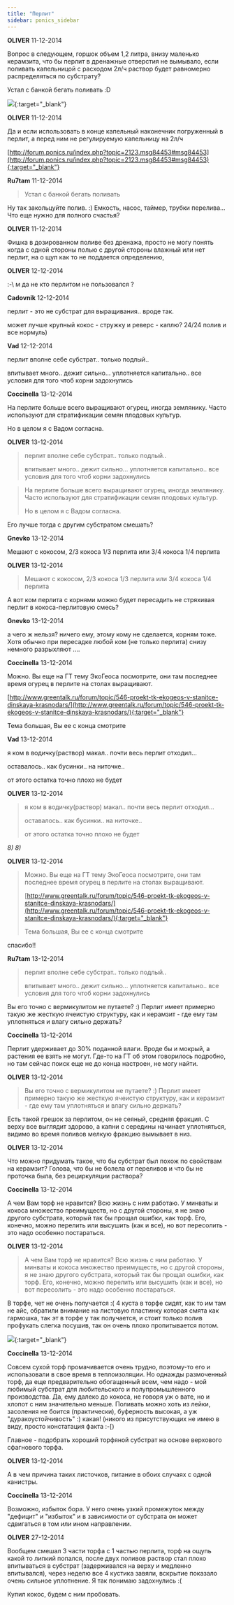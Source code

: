 ```yaml
---
title: "Перлит"
sidebar: ponics_sidebar
---
```


**OLIVER** 11-12-2014

Вопрос в следующем, горшок объем 1,2 литра, внизу маленько керамзита, что бы перлит в дренажные отверстия не вымывало, если поливать капельницой с расходом 2л/ч раствор будет равномерно распределяться по субстрату? 

Устал с банкой бегать поливать :D

[![](/attachimages/17364_Фото-0070.jpg)](https://t.me/ponics_ru_files/13464){:target="_blank"}

**OLIVER** 11-12-2014

Да и если использовать в конце капельный наконечник погруженный в перлит, а перед ним не регулируемую капельницу на 2л/ч

[http://forum.ponics.ru/index.php?topic=2123.msg84453#msg84453](http://forum.ponics.ru/index.php?topic=2123.msg84453#msg84453){:target="_blank"}


**Ru7tam** 11-12-2014

> Устал с банкой бегать поливать

Ну так закольцуйте полив. :) Емкость, насос, таймер, трубки перелива... Что еще нужно для полного счастья?


**OLIVER** 11-12-2014

Фишка в дозированном поливе без дренажа, просто не могу понять когда с одной стороны полью с другой стороны влажный или нет перлит, на о щуп как то не поддается определению,


**OLIVER** 12-12-2014

 :-\ м да не кто перлитом не пользовался ?


**Cadovnik** 12-12-2014

перлит - это не субстрат для выращивания.. вроде так.

может лучше крупный кокос - стружку и реверс - каплю? 24/24 полив и все нормуль)


**Vad** 12-12-2014

перлит вполне себе субстрат.. только подлый..

впитывает много.. дежит сильно... уплотняется капитально.. все условия для того чтоб корни задохнулись


**Coccinella** 13-12-2014

На перлите больше всего выращивают огурец, иногда землянику. Часто используют для стратификации семян плодовых культур.

Но в целом я с Вадом согласна.


**OLIVER** 13-12-2014

> перлит вполне себе субстрат.. только подлый..
> 
> впитывает много.. дежит сильно... уплотняется капитально.. все условия для того чтоб корни задохнулись

> На перлите больше всего выращивают огурец, иногда землянику. Часто используют для стратификации семян плодовых культур.
> 
> Но в целом я с Вадом согласна.

Его лучше тогда с другим субстратом смешать?


**Gnevko** 13-12-2014

Мешают с кокосом, 2/3 кокоса 1/3 перлита или 3/4 кокоса 1/4 перлита


**OLIVER** 13-12-2014

> Мешают с кокосом, 2/3 кокоса 1/3 перлита или 3/4 кокоса 1/4 перлита

А вот ком перлита с корнями можно будет пересадить не стряхивая перлит в кокоса-перлитовую смесь?


**Gnevko** 13-12-2014

а чего ж нельзя? ничего ему, этому кому не сделается, корням тоже. Хотя обычно при пересадке любой ком (не только перлита) снизу немного разрыхляют ....


**Coccinella** 13-12-2014

Можно. Вы еще на ГТ тему ЭкоГеоса посмотрите, они там последнее время огурец в перлите на столах выращивают. 

[http://www.greentalk.ru/forum/topic/546-proekt-tk-ekogeos-v-stanitce-dinskaya-krasnodars/](http://www.greentalk.ru/forum/topic/546-proekt-tk-ekogeos-v-stanitce-dinskaya-krasnodars/){:target="_blank"}

Тема большая, Вы ее с конца смотрите


**Vad** 13-12-2014

я ком в водичку(раствор) макал.. почти весь перлит отходил...

оставалось.. как бусинки.. на ниточке..

от этого остатка точно плохо не будет


**OLIVER** 13-12-2014

> я ком в водичку(раствор) макал.. почти весь перлит отходил...
> 
> оставалось.. как бусинки.. на ниточке..
> 
> от этого остатка точно плохо не будет

*8)* *8)*


**OLIVER** 13-12-2014

> Можно. Вы еще на ГТ тему ЭкоГеоса посмотрите, они там последнее время огурец в перлите на столах выращивают. 
> 
> [http://www.greentalk.ru/forum/topic/546-proekt-tk-ekogeos-v-stanitce-dinskaya-krasnodars/](http://www.greentalk.ru/forum/topic/546-proekt-tk-ekogeos-v-stanitce-dinskaya-krasnodars/){:target="_blank"}
> 
> Тема большая, Вы ее с конца смотрите

спасибо!!


**Ru7tam** 13-12-2014

> перлит вполне себе субстрат.. только подлый..
> 
> впитывает много.. дежит сильно... уплотняется капитально.. все условия для того чтоб корни задохнулись

Вы его точно с вермикулитом не путаете? :) Перлит имеет примерно такую же жесткую ячеистую структуру, как и керамзит - где ему там уплотняться и влагу сильно держать?


**Coccinella** 13-12-2014

Перлит удерживает до 30% поданной влаги. Вроде бы и мокрый, а растения ее взять не могут. Где-то на ГТ об этом говорилось подробно, но там сейчас поиск еще не до конца настроен, не могу найти.


**OLIVER** 13-12-2014

> Вы его точно с вермикулитом не путаете? :) Перлит имеет примерно такую же жесткую ячеистую структуру, как и керамзит - где ему там уплотняться и влагу сильно держать?

Есть такой грешок за перлитом, он не сеяный, средняя фракция. С верху все выглядит здорово, а капни с середины начинает уплотняться, видимо во время поливов мелкую фракцию вымывает в низ. 


**OLIVER** 13-12-2014

Что можно придумать такое, что бы субстрат был похож по свойствам на керамзит? Голова, что бы не болела от переливов и что бы не проточка была, без рециркуляции раствора?


**Coccinella** 13-12-2014

А чем Вам торф не нравится? Всю жизнь с ним работаю. У минваты и кокоса множество преимуществ, но с другой стороны, я не знаю другого субстрата, который так бы прощал ошибки, как торф. Его, конечно, можно перелить или высушить (как и все), но вот пересолить - это надо особенно постараться.


**OLIVER** 13-12-2014

> А чем Вам торф не нравится? Всю жизнь с ним работаю. У минваты и кокоса множество преимуществ, но с другой стороны, я не знаю другого субстрата, который так бы прощал ошибки, как торф. Его, конечно, можно перелить или высушить (как и все), но вот пересолить - это надо особенно постараться.

В торфе, чет не очень получается :( 4 куста в торфе сидят, как то им там не айс, обратили внимание на листовую пластинку которая смята как гармошка, так эт в торфе у так получается, и стоит только полив профукать слегка посушив, так он очень плохо пропитывается потом. 

[![](/attachimages/17374_Фото-007ывывы0.jpg)](https://t.me/ponics_ru_files/13465){:target="_blank"}

**Coccinella** 13-12-2014

Совсем сухой торф промачивается очень трудно, поэтому-то его и использовали в свое время в теплоизоляции. Но однажды размоченный торф, да еще предварительно обогащенный всем, чем надо - мой любимый субстрат для любительского и полупромышленного производства. Да, ему далеко до кокоса, не говоря уж о вате, но и хлопот с ним значительно меньше. Поливать можно хоть из лейки, засоления не боится (практически), буферность высокая, а уж "дуракоустойчивость" :) какая! (никого из присутствующих не имею в виду, просто констатация факта :-[)

Главное - подобрать хороший торфяной субстрат на основе верхового сфагнового торфа.


**OLIVER** 13-12-2014

А в чем причина таких листочков, питание в обоих случаях с одной канистры.


**Coccinella** 13-12-2014

Возможно, избыток бора. У него очень узкий промежуток между "дефицит" и "избыток" и в зависимости от субстрата он может сдвигаться в том или ином направлении.


**OLIVER** 27-12-2014

Вообщем смешал 3 части торфа с 1 частью перлита, торф на ощупь какой то липкий попался, после двух поливов раствор стал плохо впитываться в субстрат (задерживался на верху и медленно впитывался), через неделю все 4 кустика завяли, вскрытие показало очень сильное уплотнение. Я так понимаю задохнулись :( 

Купил кокос, будем с ним пробовать. 



